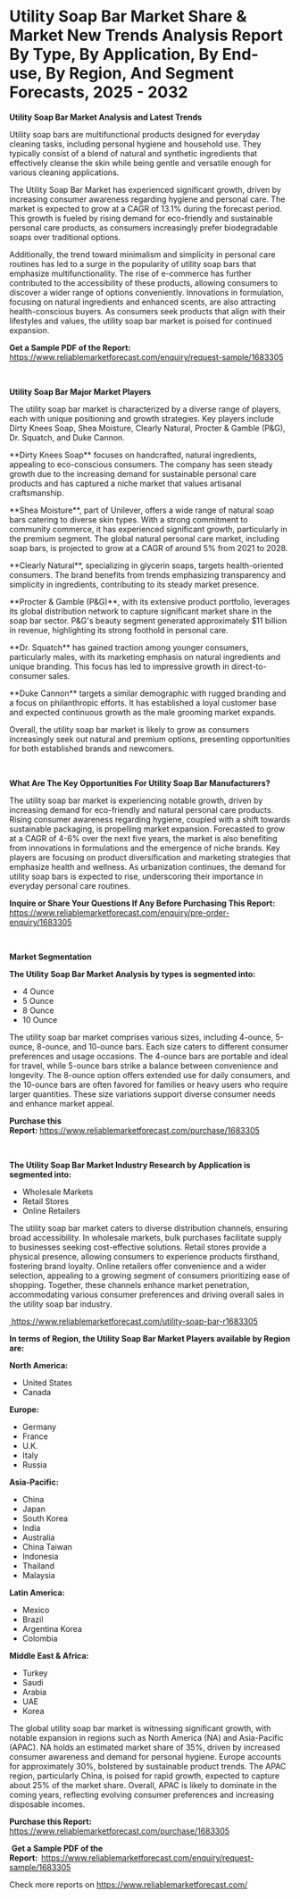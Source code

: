 <p><h1>Utility Soap Bar Market Share & Market New Trends Analysis Report By Type, By Application, By End-use, By Region, And Segment Forecasts, 2025 - 2032</h1></p><p><strong>Utility Soap Bar Market Analysis and Latest Trends</strong></p>
<p><p>Utility soap bars are multifunctional products designed for everyday cleaning tasks, including personal hygiene and household use. They typically consist of a blend of natural and synthetic ingredients that effectively cleanse the skin while being gentle and versatile enough for various cleaning applications.</p><p>The Utility Soap Bar Market has experienced significant growth, driven by increasing consumer awareness regarding hygiene and personal care. The market is expected to grow at a CAGR of 13.1% during the forecast period. This growth is fueled by rising demand for eco-friendly and sustainable personal care products, as consumers increasingly prefer biodegradable soaps over traditional options. </p><p>Additionally, the trend toward minimalism and simplicity in personal care routines has led to a surge in the popularity of utility soap bars that emphasize multifunctionality. The rise of e-commerce has further contributed to the accessibility of these products, allowing consumers to discover a wider range of options conveniently. Innovations in formulation, focusing on natural ingredients and enhanced scents, are also attracting health-conscious buyers. As consumers seek products that align with their lifestyles and values, the utility soap bar market is poised for continued expansion.</p></p>
<p><strong>Get a Sample PDF of the Report:&nbsp;</strong> <a href="https://www.reliablemarketforecast.com/enquiry/request-sample/1683305?utm_campaign=2533&utm_medium=2&utm_source=Github&utm_content=ia&utm_term=26032025&utm_id=utility-soap-bar">https://www.reliablemarketforecast.com/enquiry/request-sample/1683305</a></p>
<p>&nbsp;</p>
<p><strong>Utility Soap Bar Major Market Players</strong></p>
<p><p>The utility soap bar market is characterized by a diverse range of players, each with unique positioning and growth strategies. Key players include Dirty Knees Soap, Shea Moisture, Clearly Natural, Procter & Gamble (P&G), Dr. Squatch, and Duke Cannon.</p><p>**Dirty Knees Soap** focuses on handcrafted, natural ingredients, appealing to eco-conscious consumers. The company has seen steady growth due to the increasing demand for sustainable personal care products and has captured a niche market that values artisanal craftsmanship.</p><p>**Shea Moisture**, part of Unilever, offers a wide range of natural soap bars catering to diverse skin types. With a strong commitment to community commerce, it has experienced significant growth, particularly in the premium segment. The global natural personal care market, including soap bars, is projected to grow at a CAGR of around 5% from 2021 to 2028.</p><p>**Clearly Natural**, specializing in glycerin soaps, targets health-oriented consumers. The brand benefits from trends emphasizing transparency and simplicity in ingredients, contributing to its steady market presence.</p><p>**Procter & Gamble (P&G)**, with its extensive product portfolio, leverages its global distribution network to capture significant market share in the soap bar sector. P&G's beauty segment generated approximately $11 billion in revenue, highlighting its strong foothold in personal care.</p><p>**Dr. Squatch** has gained traction among younger consumers, particularly males, with its marketing emphasis on natural ingredients and unique branding. This focus has led to impressive growth in direct-to-consumer sales.</p><p>**Duke Cannon** targets a similar demographic with rugged branding and a focus on philanthropic efforts. It has established a loyal customer base and expected continuous growth as the male grooming market expands.</p><p>Overall, the utility soap bar market is likely to grow as consumers increasingly seek out natural and premium options, presenting opportunities for both established brands and newcomers.</p></p>
<p>&nbsp;</p>
<p><strong>What Are The Key Opportunities For Utility Soap Bar Manufacturers?</strong></p>
<p><p>The utility soap bar market is experiencing notable growth, driven by increasing demand for eco-friendly and natural personal care products. Rising consumer awareness regarding hygiene, coupled with a shift towards sustainable packaging, is propelling market expansion. Forecasted to grow at a CAGR of 4-6% over the next five years, the market is also benefiting from innovations in formulations and the emergence of niche brands. Key players are focusing on product diversification and marketing strategies that emphasize health and wellness. As urbanization continues, the demand for utility soap bars is expected to rise, underscoring their importance in everyday personal care routines.</p></p>
<p><strong>Inquire or Share Your Questions If Any Before Purchasing This Report:</strong> <a href="https://www.reliablemarketforecast.com/enquiry/pre-order-enquiry/1683305?utm_campaign=2533&utm_medium=2&utm_source=Github&utm_content=ia&utm_term=26032025&utm_id=utility-soap-bar">https://www.reliablemarketforecast.com/enquiry/pre-order-enquiry/1683305</a></p>
<p>&nbsp;</p>
<p><strong>Market Segmentation</strong></p>
<p><strong>The Utility Soap Bar Market Analysis by types is segmented into:</strong></p>
<p><ul><li>4 Ounce</li><li>5 Ounce</li><li>8 Ounce</li><li>10 Ounce</li></ul></p>
<p><p>The utility soap bar market comprises various sizes, including 4-ounce, 5-ounce, 8-ounce, and 10-ounce bars. Each size caters to different consumer preferences and usage occasions. The 4-ounce bars are portable and ideal for travel, while 5-ounce bars strike a balance between convenience and longevity. The 8-ounce option offers extended use for daily consumers, and the 10-ounce bars are often favored for families or heavy users who require larger quantities. These size variations support diverse consumer needs and enhance market appeal.</p></p>
<p><strong>Purchase this Report:&nbsp;</strong><a href="https://www.reliablemarketforecast.com/purchase/1683305?utm_campaign=2533&utm_medium=2&utm_source=Github&utm_content=ia&utm_term=26032025&utm_id=utility-soap-bar">https://www.reliablemarketforecast.com/purchase/1683305</a></p>
<p>&nbsp;</p>
<p><strong>The Utility Soap Bar Market Industry Research by Application is segmented into:</strong></p>
<p><ul><li>Wholesale Markets</li><li>Retail Stores</li><li>Online Retailers</li></ul></p>
<p><p>The utility soap bar market caters to diverse distribution channels, ensuring broad accessibility. In wholesale markets, bulk purchases facilitate supply to businesses seeking cost-effective solutions. Retail stores provide a physical presence, allowing consumers to experience products firsthand, fostering brand loyalty. Online retailers offer convenience and a wider selection, appealing to a growing segment of consumers prioritizing ease of shopping. Together, these channels enhance market penetration, accommodating various consumer preferences and driving overall sales in the utility soap bar industry.</p></p>
<p><a href="https://www.reliablemarketforecast.com/utility-soap-bar-r1683305?utm_campaign=2533&utm_medium=2&utm_source=Github&utm_content=ia&utm_term=26032025&utm_id=utility-soap-bar">&nbsp;https://www.reliablemarketforecast.com/utility-soap-bar-r1683305</a></p>
<p><strong>In terms of Region, the Utility Soap Bar Market Players available by Region are:</strong></p>
<p>
    <p> <strong> North America: </strong>
        <ul>
            <li>United States</li>
            <li>Canada</li>
        </ul>
        </p> 
    <p> <strong> Europe: </strong>
        <ul>
            <li>Germany</li>
            <li>France</li>
            <li>U.K.</li>
            <li>Italy</li>
            <li>Russia</li>
        </ul>
        </p> 
    <p> <strong> Asia-Pacific: </strong>
        <ul>
            <li>China</li>
            <li>Japan</li>
            <li>South Korea</li>
            <li>India</li>
            <li>Australia</li>
            <li>China Taiwan</li>
            <li>Indonesia</li>
            <li>Thailand</li>
            <li>Malaysia</li>
        </ul>
        </p> 
    <p> <strong> Latin America: </strong>
        <ul>
            <li>Mexico</li>
            <li>Brazil</li>
            <li>Argentina Korea</li>
            <li>Colombia</li>
        </ul>
        </p> 
    <p> <strong> Middle East & Africa: </strong>
        <ul>
            <li>Turkey</li>
            <li>Saudi</li>
            <li>Arabia</li>
            <li>UAE</li>
            <li>Korea</li>
        </ul>
    </p>
    </p>
<p><p>The global utility soap bar market is witnessing significant growth, with notable expansion in regions such as North America (NA) and Asia-Pacific (APAC). NA holds an estimated market share of 35%, driven by increased consumer awareness and demand for personal hygiene. Europe accounts for approximately 30%, bolstered by sustainable product trends. The APAC region, particularly China, is poised for rapid growth, expected to capture about 25% of the market share. Overall, APAC is likely to dominate in the coming years, reflecting evolving consumer preferences and increasing disposable incomes.</p></p>
<p><strong>Purchase this Report: </strong><a href="https://www.reliablemarketforecast.com/purchase/1683305?utm_campaign=2533&utm_medium=2&utm_source=Github&utm_content=ia&utm_term=26032025&utm_id=utility-soap-bar">https://www.reliablemarketforecast.com/purchase/1683305</a></p>
<p>&nbsp;<strong>Get a Sample PDF of the Report:&nbsp;&nbsp;</strong><a href="https://www.reliablemarketforecast.com/enquiry/request-sample/1683305?utm_campaign=2533&utm_medium=2&utm_source=Github&utm_content=ia&utm_term=26032025&utm_id=utility-soap-bar">https://www.reliablemarketforecast.com/enquiry/request-sample/1683305</a></p>
<p><strong></strong></p>
<p>Check more reports on <a href="https://www.reliablemarketforecast.com/?utm_campaign=2533&utm_medium=2&utm_source=Github&utm_content=ia&utm_term=26032025&utm_id=utility-soap-bar">https://www.reliablemarketforecast.com/</a></p>